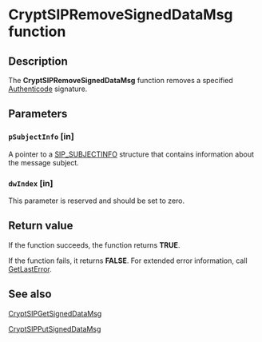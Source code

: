 # CryptSIPRemoveSignedDataMsg function

## Description

The **CryptSIPRemoveSignedDataMsg** function removes a specified [Authenticode](https://learn.microsoft.com/windows/desktop/SecGloss/a-gly) signature.

## Parameters

### `pSubjectInfo` [in]

A pointer to a [SIP_SUBJECTINFO](https://learn.microsoft.com/windows/desktop/api/mssip/ns-mssip-sip_subjectinfo) structure that contains information about the message subject.

### `dwIndex` [in]

This parameter is reserved and should be set to zero.

## Return value

If the function succeeds, the function returns **TRUE**.

If the function fails, it returns **FALSE**. For extended error information, call [GetLastError](https://learn.microsoft.com/windows/desktop/api/errhandlingapi/nf-errhandlingapi-getlasterror).

## See also

[CryptSIPGetSignedDataMsg](https://learn.microsoft.com/windows/desktop/api/mssip/nf-mssip-cryptsipgetsigneddatamsg)

[CryptSIPPutSignedDataMsg](https://learn.microsoft.com/windows/desktop/api/mssip/nf-mssip-cryptsipputsigneddatamsg)